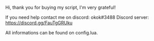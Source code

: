 Hi, thank you for buying my script, I'm very grateful!

If you need help contact me on discord: okok#3488
Discord server: https://discord.gg/FauTgGRUku

All informations can be found on config.lua.